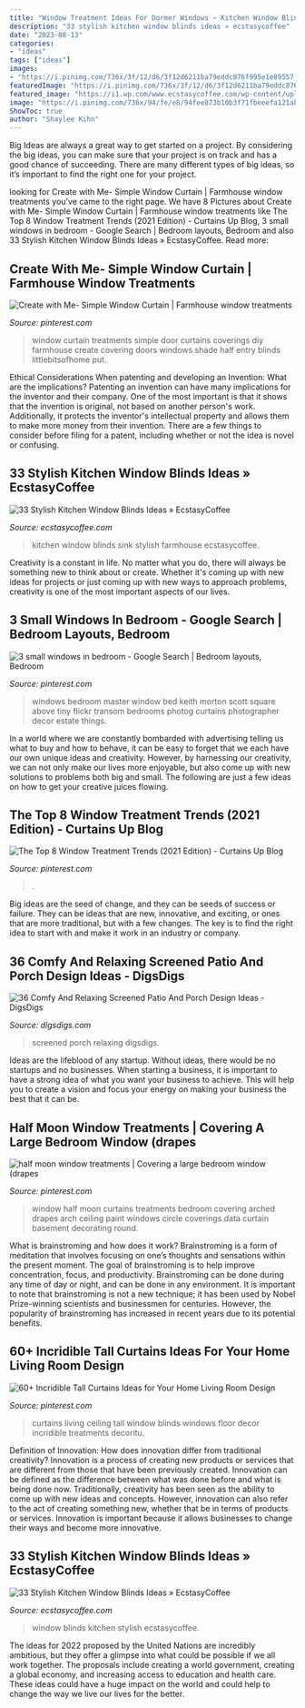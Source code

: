 ```yaml
---
title: "Window Treatment Ideas For Dormer Windows ~ Kitchen Window Blinds Sink Stylish Farmhouse Ecstasycoffee"
description: "33 stylish kitchen window blinds ideas » ecstasycoffee"
date: "2023-08-13"
categories:
- "ideas"
tags: ["ideas"]
images:
- "https://i.pinimg.com/736x/3f/12/d6/3f12d6211ba79eddc876f995e1e89557.jpg"
featuredImage: "https://i.pinimg.com/736x/3f/12/d6/3f12d6211ba79eddc876f995e1e89557.jpg"
featured_image: "https://i1.wp.com/www.ecstasycoffee.com/wp-content/uploads/2016/10/Kitchen-Farmhouse-Sink.jpg?resize=564%2C848"
image: "https://i.pinimg.com/736x/94/fe/e8/94fee873b10b3f71fbeeefa121abf832.jpg"
ShowToc: true
author: "Shaylee Kihn"
---
```



Big Ideas are always a great way to get started on a project. By considering the big ideas, you can make sure that your project is on track and has a good chance of succeeding. There are many different types of big ideas, so it’s important to find the right one for your project.

	

		
looking for Create with Me- Simple Window Curtain | Farmhouse window treatments you've came to the right page. We have 8 Pictures about Create with Me- Simple Window Curtain | Farmhouse window treatments like The Top 8 Window Treatment Trends (2021 Edition) - Curtains Up Blog, 3 small windows in bedroom - Google Search | Bedroom layouts, Bedroom and also 33 Stylish Kitchen Window Blinds Ideas » EcstasyCoffee. Read more:
		
    
## Create With Me- Simple Window Curtain | Farmhouse Window Treatments

<img loading=lazy src="https://i.pinimg.com/736x/19/17/67/1917677d2b11bd69ce69653ea03503fd--window-coverings-window-treatments.jpg" onerror="this.onerror=null;this.src='https://tse2.mm.bing.net/th?id=OIP.aYokwxw-L5-9CSW7TFpHFgAAAA&amp;pid=15.1';" alt="Create with Me- Simple Window Curtain | Farmhouse window treatments">

_Source: pinterest.com_

>window curtain treatments simple door curtains coverings diy farmhouse create covering doors windows shade half entry blinds littlebitsofhome put. 

	

Ethical Considerations When patenting and developing an Invention: What are the implications?
Patenting an invention can have many implications for the inventor and their company. One of the most important is that it shows that the invention is original, not based on another person's work. Additionally, it protects the inventor's intellectual property and allows them to make more money from their invention. There are a few things to consider before filing for a patent, including whether or not the idea is novel or confusing.

    
## 33 Stylish Kitchen Window Blinds Ideas » EcstasyCoffee

<img loading=lazy src="https://i1.wp.com/www.ecstasycoffee.com/wp-content/uploads/2016/10/Kitchen-Farmhouse-Sink.jpg?resize=564%2C848" onerror="this.onerror=null;this.src='https://tse2.mm.bing.net/th?id=OIP.nF8zZKYDlOFA1H0uewVcRAHaLI&amp;pid=15.1';" alt="33 Stylish Kitchen Window Blinds Ideas » EcstasyCoffee">

_Source: ecstasycoffee.com_

>kitchen window blinds sink stylish farmhouse ecstasycoffee. 

	

Creativity is a constant in life. No matter what you do, there will always be something new to think about or create. Whether it's coming up with new ideas for projects or just coming up with new ways to approach problems, creativity is one of the most important aspects of our lives.

    
## 3 Small Windows In Bedroom - Google Search | Bedroom Layouts, Bedroom

<img loading=lazy src="https://i.pinimg.com/originals/ff/26/a8/ff26a805c457e2aae8374aadf7401e3b.jpg" onerror="this.onerror=null;this.src='https://tse1.mm.bing.net/th?id=OIP.z6Tn5HqfTyf-w8oSy8Z8BAAAAA&amp;pid=15.1';" alt="3 small windows in bedroom - Google Search | Bedroom layouts, Bedroom">

_Source: pinterest.com_

>windows bedroom master window bed keith morton scott square above tiny flickr transom bedrooms photog curtains photographer decor estate things. 

	

In a world where we are constantly bombarded with advertising telling us what to buy and how to behave, it can be easy to forget that we each have our own unique ideas and creativity. However, by harnessing our creativity, we can not only make our lives more enjoyable, but also come up with new solutions to problems both big and small. The following are just a few ideas on how to get your creative juices flowing.

    
## The Top 8 Window Treatment Trends (2021 Edition) - Curtains Up Blog

<img loading=lazy src="https://i.pinimg.com/736x/1a/37/ab/1a37aba37d665a3afa71dbe1e5048165.jpg" onerror="this.onerror=null;this.src='https://tse3.mm.bing.net/th?id=OIP.DDmfnJZZjSNgMVVk3oIxmQHaLH&amp;pid=15.1';" alt="The Top 8 Window Treatment Trends (2021 Edition) - Curtains Up Blog">

_Source: pinterest.com_

>. 

	

Big ideas are the seed of change, and they can be seeds of success or failure. They can be ideas that are new, innovative, and exciting, or ones that are more traditional, but with a few changes. The key is to find the right idea to start with and make it work in an industry or company.

    
## 36 Comfy And Relaxing Screened Patio And Porch Design Ideas - DigsDigs

<img loading=lazy src="https://www.digsdigs.com/photos/comfy-and-relaxing-screened-patio-design-ideas-13.jpg" onerror="this.onerror=null;this.src='https://tse1.mm.bing.net/th?id=OIP.Td3II65TSCj_IlScb6AjQwHaLQ&amp;pid=15.1';" alt="36 Comfy And Relaxing Screened Patio And Porch Design Ideas - DigsDigs">

_Source: digsdigs.com_

>screened porch relaxing digsdigs. 

	

Ideas are the lifeblood of any startup. Without ideas, there would be no startups and no businesses. When starting a business, it is important to have a strong idea of what you want your business to achieve. This will help you to create a vision and focus your energy on making your business the best that it can be.

    
## Half Moon Window Treatments | Covering A Large Bedroom Window (drapes

<img loading=lazy src="https://i.pinimg.com/736x/3f/12/d6/3f12d6211ba79eddc876f995e1e89557.jpg" onerror="this.onerror=null;this.src='https://tse3.mm.bing.net/th?id=OIP.MmosAEzBEJbD4rioovN_NQAAAA&amp;pid=15.1';" alt="half moon window treatments | Covering a large bedroom window (drapes">

_Source: pinterest.com_

>window half moon curtains treatments bedroom covering arched drapes arch ceiling paint windows circle coverings data curtain basement decorating round. 

	

What is brainstroming and how does it work?
Brainstroming is a form of meditation that involves focusing on one’s thoughts and sensations within the present moment. The goal of brainstroming is to help improve concentration, focus, and productivity. Brainstroming can be done during any time of day or night, and can be done in any environment. It is important to note that brainstroming is not a new technique; it has been used by Nobel Prize-winning scientists and businessmen for centuries. However, the popularity of brainstroming has increased in recent years due to its potential benefits.

    
## 60+ Incridible Tall Curtains Ideas For Your Home Living Room Design

<img loading=lazy src="https://i.pinimg.com/736x/94/fe/e8/94fee873b10b3f71fbeeefa121abf832.jpg" onerror="this.onerror=null;this.src='https://tse2.mm.bing.net/th?id=OIP.jmPb-ydfnn2PM2XVmIC1vgHaJ3&amp;pid=15.1';" alt="60+ Incridible Tall Curtains Ideas for Your Home Living Room Design">

_Source: pinterest.com_

>curtains living ceiling tall window blinds windows floor decor incridible treatments decoritu. 

	

Definition of Innovation: How does innovation differ from traditional creativity?
Innovation is a process of creating new products or services that are different from those that have been previously created. Innovation can be defined as the difference between what was done before and what is being done now. Traditionally, creativity has been seen as the ability to come up with new ideas and concepts. However, innovation can also refer to the act of creating something new, whether that be in terms of products or services. Innovation is important because it allows businesses to change their ways and become more innovative.

    
## 33 Stylish Kitchen Window Blinds Ideas » EcstasyCoffee

<img loading=lazy src="https://i1.wp.com/www.ecstasycoffee.com/wp-content/uploads/2016/10/Kitchen-Window-Blinds-7.jpg?resize=750%2C580" onerror="this.onerror=null;this.src='https://tse3.mm.bing.net/th?id=OIP.vOci0UmZZ1e2Xh7l9SIgIAHaFu&amp;pid=15.1';" alt="33 Stylish Kitchen Window Blinds Ideas » EcstasyCoffee">

_Source: ecstasycoffee.com_

>window blinds kitchen stylish ecstasycoffee. 

	

The ideas for 2022 proposed by the United Nations are incredibly ambitious, but they offer a glimpse into what could be possible if we all work together. The proposals include creating a world government, creating a global economy, and increasing access to education and health care. These ideas could have a huge impact on the world and could help to change the way we live our lives for the better.

